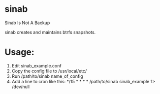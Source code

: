 # sinab
Sinab Is Not A Backup

sinab creates and maintains btrfs snapshots.


# Usage:
1. Edit sinab_example.conf
2. Copy the config file to /usr/local/etc/ 
3. Run /path/to/sinab name_of_config
4. Add a line to cron like this:
*/15 * * * * /path/to/sinab sinab_example 1> /dev/null

